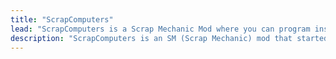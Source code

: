 ```yaml
---
title: "ScrapComputers"
lead: "ScrapComputers is a Scrap Mechanic Mod where you can program inside Scrap Mechanic with ease! You use Lua to make WHATEVER you want to! Make whatever you want to without any limits!"
description: "ScrapComputers is an SM (Scrap Mechanic) mod that started as a rewrite from ScriptableComputers to being one of the BEST and MOST POWERFUL  Computer Mod out in the entire steam workshop when it was JUST released. Kinda crazy isn't it? Well, that is because it is!"
---
```

